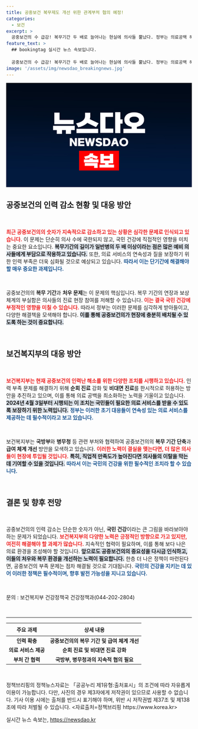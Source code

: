 ```yaml
---
title: 공중보건 복무제도 개선 위한 관계부처 협의 예정!
categories:
  - 보건
excerpt: >
  공중보건의 수 급감! 복무기간 두 배로 늘어나는 현실에 의사들 뿔났다. 정부는 의료공백 해소 방안을 갖고 있으나, 진짜 해결책은? 클릭해 자세히 알아보세요!
feature_text: >
  ## bookingtag 실시간 뉴스 속보입니다.

  공중보건의 수 급감! 복무기간 두 배로 늘어나는 현실에 의사들 뿔났다. 정부는 의료공백 해소 방안을 갖고 있으나, 진짜 해결책은? 클릭해 자세히 알아보세요!
image: '/assets/img/newsdao_breakingnews.jpg'
---
```


<p><img src="/assets/img/newsdao_breakingnews.jpg" alt="bookingtag 속보" /></p>

<h2 data-ke-size="size26">공중보건의 인력 감소 현황 및 대응 방안</h2>

<p data-ke-size="size16">&nbsp;</p>

<p><b><span style="color: #ee2323;">최근 공중보건의의 숫자가 지속적으로 감소하고 있는 상황은 심각한 문제로 인식되고 있습니다.</span></b> 이 문제는 단순히 의사 수에 국한되지 않고, 국민 건강에 직접적인 영향을 미치는 중요한 요소입니다. <b><span style="background-color: #21538527;">복무기간의 길이가 일반병의 두 배 이상이라는 점은 많은 예비 의사들에게 부담으로 작용하고 있습니다.</span></b> 또한, 의료 서비스의 연속성과 질을 보장하기 위한 인력 부족은 더욱 심화될 것으로 예상되고 있습니다. <b><span style="color: #1a5490;">따라서 이는 단기간에 해결해야 할 매우 중요한 과제입니다.</span></b></p>

<p data-ke-size="size16">&nbsp;</p>

<p>공중보건의의 <strong>복무 기간</strong>과 <strong>처우 문제</strong>는 이 문제의 핵심입니다. 복무 기간의 연장과 보상 체계의 부실함은 의사들의 진료 현장 참여를 저해할 수 있습니다. <b><span style="color: #ee2323;">이는 결국 국민 건강에 부정적인 영향을 미칠 수 있습니다.</span></b> 따라서 정부는 이러한 문제를 심각하게 받아들이고, 다양한 해결책을 모색해야 합니다. <b><span style="background-color: #21538527;">이를 통해 공중보건의가 현장에 충분히 배치될 수 있도록 하는 것이 중요합니다.</span></b></p>

<p data-ke-size="size16">&nbsp;</p>

<h2 data-ke-size="size26">보건복지부의 대응 방안</h2>

<p data-ke-size="size16">&nbsp;</p>

<p><b><span style="color: #ee2323;">보건복지부는 현재 공중보건의 인력난 해소를 위한 다양한 조치를 시행하고 있습니다.</span></b> 인력 부족 문제를 해결하기 위해 <strong>순회 진료</strong> 강화 및 <strong>비대면 진료</strong>를 한시적으로 허용하는 방안을 추진하고 있으며, 이를 통해 의료 공백을 최소화하는 노력을 기울이고 있습니다. <b><span style="background-color: #21538527;">2024년 4월 3일부터 시행되는 이 조치는 국민들이 필요한 의료 서비스를 받을 수 있도록 보장하기 위한 노력입니다.</span></b> <b><span style="color: #1a5490;">정부는 이러한 초기 대응들이 연속성 있는 의료 서비스를 제공하는 데 필수적이라고 보고 있습니다.</span></b></p>

<p data-ke-size="size16">&nbsp;</p>

<p>보건복지부는 <strong>국방부</strong>와 <strong>병무청</strong> 등 관련 부처와 협력하여 공중보건의의 <strong>복무 기간 단축</strong>과 <strong>급여 체계 개선</strong> 방안을 모색하고 있습니다. <b><span style="color: #ee2323;">이러한 노력이 결실을 맺는다면, 더 많은 의사들이 현장에 투입될 것입니다.</span></b> <b><span style="background-color: #21538527;">특히, 직업적 만족도가 높아진다면 의사들의 이탈을 막는 데 기여할 수 있을 것입니다.</span></b> <b><span style="color: #1a5490;">따라서 이는 국민의 건강을 위한 필수적인 조치라 할 수 있습니다.</span></b></p>

<p data-ke-size="size16">&nbsp;</p>

<h2 data-ke-size="size26">결론 및 향후 전망</h2>

<p data-ke-size="size16">&nbsp;</p>

<p>공중보건의의 인력 감소는 단순한 숫자가 아닌, <strong>국민 건강</strong>이라는 큰 그림을 바라보아야 하는 문제가 되었습니다. <b><span style="color: #ee2323;">보건복지부의 다양한 노력은 긍정적인 방향으로 가고 있지만, 여전히 해결해야 할 과제가 많습니다.</span></b> 지속적인 협력이 필요하며, 이를 통해 보다 나은 의료 환경을 조성해야 할 것입니다. <b><span style="background-color: #21538527;">앞으로도 공중보건의의 중요성을 다시금 인식하고, 이들의 처우와 복무 환경을 개선하는 노력이 필요합니다.</span></b> 한층 더 나은 정책이 마련된다면, 공중보건의 부족 문제는 점차 해결될 것으로 기대됩니다. <b><span style="color: #1a5490;">국민의 건강을 지키는 데 있어 이러한 정책은 필수적이며, 향후 발전 가능성을 지니고 있습니다.</span></b></p>

<p data-ke-size="size16">&nbsp;</p>

<p>문의 : 보건복지부 건강정책국 건강정책과(044-202-2804)</p>

<p data-ke-size="size16">&nbsp;</p>

<hr>

<table style="width: 100%; border-collapse: collapse;">
    <thead>
        <tr>
            <th style="text-align: center; height: 27px;"><b>주요 과제</b></th>
            <th style="text-align: center; height: 27px;"><b>상세 내용</b></th>
        </tr>
    </thead>
    <tbody>
        <tr>
            <td style="text-align: center; height: 17px;"><b>인력 확충</b></td>
            <td style="text-align: center; height: 17px;"><b>공중보건의의 복무 기간 및 급여 체계 개선</b></td>
        </tr>
        <tr>
            <td style="text-align: center; height: 17px;"><b>의료 서비스 제공</b></td>
            <td style="text-align: center; height: 17px;"><b>순회 진료 및 비대면 진료 강화</b></td>
        </tr>
        <tr>
            <td style="text-align: center; height: 17px;"><b>부처 간 협력</b></td>
            <td style="text-align: center; height: 17px;"><b>국방부, 병무청과의 지속적 협의 필요</b></td>
        </tr>
    </tbody>
</table>

<p data-ke-size="size16">&nbsp;</p>

<p>정책브리핑의 정책뉴스자료는 「공공누리 제1유형:출처표시」의 조건에 따라 자유롭게 이용이 가능합니다. 다만, 사진의 경우 제3자에게 저작권이 있으므로 사용할 수 없습니다. 기사 이용 시에는 출처를 반드시 표기해야 하며, 위반 시 저작권법 제37조 및 제138조에 따라 처벌될 수 있습니다. <자료출처=정책브리핑 https://www.korea.kr></p>
실시간 뉴스 속보는, <a href="https://newsdao.kr" rel="dofollow">https://newsdao.kr</a>


